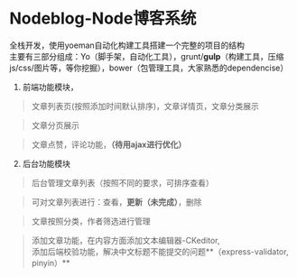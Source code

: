 # Nodeblog-Node博客系统
全栈开发，使用yoeman自动化构建工具搭建一个完整的项目的结构<br/>
主要有三部分组成：Yo（脚手架，自动化工具），grunt/**gulp**（构建工具，压缩js/css/图片等，等你挖掘），bower（包管理工具，大家熟悉的dependencise）

1. 前端功能模块，
 >文章列表页(按照添加时间默认排序)，文章详情页，文章分类展示
 
 >文章分页展示
 
 >文章点赞，评论功能，**（待用ajax进行优化）**
2. 后台功能模块
 >后台管理文章列表（按照不同的要求，可排序查看）
 
 >可对文章列表进行：查看，**更新（未完成）**，删除
 
 >文章按照分类，作者筛选进行管理
 
 >添加文章功能，在内容方面添加文本编辑器-CKeditor, <br/>
 >添加后端校验功能，解决中文标题不能提交的问题**（express-validator, pinyin）**
